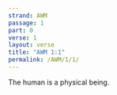 ```yaml
---
strand: AWM
passage: 1
part: 0
verse: 1
layout: verse
title: "AWM 1:1"
permalink: /AWM/1/1/
---
```

The human is a physical being.
